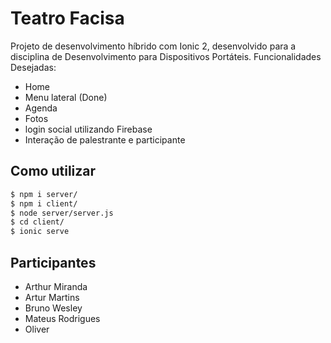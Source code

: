 # Teatro Facisa
Projeto de desenvolvimento híbrido com Ionic 2, desenvolvido para a disciplina de Desenvolvimento para Dispositivos Portáteis.
Funcionalidades Desejadas:
* Home
* Menu lateral (Done)
* Agenda
* Fotos
* login social utilizando Firebase
* Interação de palestrante e participante


## Como utilizar

```bash
$ npm i server/
$ npm i client/
$ node server/server.js
$ cd client/
$ ionic serve
```

## Participantes
 * Arthur Miranda
 * Artur Martins 
 * Bruno Wesley 
 * Mateus Rodrigues 
 * Oliver 
